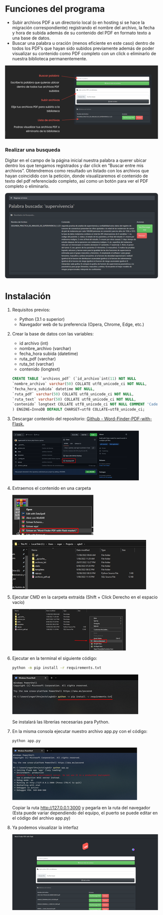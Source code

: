 # Funciones del programa
- Subir archivos PDF a un directorio local (o en hosting si se hace la migración correspondiente) registrando el nombre del archivo, la fecha y hora de subida además de su contenido del PDF en formato texto a una base de datos.
- Buscar una palabra u oración (menos eficiente en este caso) dentro de todos los PDF’s que hayan sido subidos previamente además de poder visualizar su contenido como PDF completo con un click o eliminarlo de nuestra biblioteca permanentemente.

![](https://raw.githubusercontent.com/rogerroca14/Word-Finder-PDF-with-Flask/master/img/Picture9.png)

### Realizar una busqueda
Digitar en el campo de la página inicial nuestra palabra a querer ubicar dentro los que tengamos registrados y dar click en “Buscar entre mis archivos”. Obtendremos como resultado un listado con los archivos que hayan coincidido con la petición, donde visualizaremos el contenido de texto del pdf referenciado completo, así como un botón para ver el PDF completo o eliminarlo.

![](https://raw.githubusercontent.com/rogerroca14/Word-Finder-PDF-with-Flask/master/img/Picture8.png)

# Instalación

1. Requisitos previos:
    - Python (3.1 o superior)
    - Navegador web de tu preferencia (Opera, Chrome, Edge, etc.)

2. Crear la base de datos con las variables:
    -	id archivo (int)
    -	nombre_archivo (varchar)
    -	fecha_hora subida (datetime)
    -	ruta_pdf (varchar)
    -	ruta_txt (varchar)
    -	contenido (longtext)
    
    ```sql
    CREATE TABLE `archivos_pdf` (`id_archivo`int(11) NOT NULL
    `nombre_archivo` varchar(50) COLLATE utf8_unicode_ci NOT NULL,
    `fecha_hora_subida` datetime NOT NULL,
    `ruta_pdf` varchar(50) COLLATE utf8_unicode_ci NOT NULL,
    `ruta_text` varchar(50) COLLATE utf8_unicode_ci NOT NULL,
    `contenido` longtext COLLATE utf8_unicode_ci NOT NULL COMMENT 'Cadena de texto contenida en el PDF'
    ) ENGINE=InnoDB DEFAULT CHARSET=utf8 COLLATE=utf8_unicode_ci;
    ```
3.	Descargar contenido del repositorio:
    [Github - Word-Finder-PDF-with-Flask.](https://github.com/rogerroca14/Word-Finder-PDF-with-Flask)
    
    ![](https://raw.githubusercontent.com/rogerroca14/Word-Finder-PDF-with-Flask/master/img/Picture1.png)

4.	Extraemos el contenido en una carpeta

    ![](https://raw.githubusercontent.com/rogerroca14/Word-Finder-PDF-with-Flask/master/img/Picture2.png)

    ![](https://raw.githubusercontent.com/rogerroca14/Word-Finder-PDF-with-Flask/master/img/Picture3.png)

5.	Ejecutar CMD en la carpeta extraída (Shift + Click Derecho en el espacio vacío)

    ![](https://raw.githubusercontent.com/rogerroca14/Word-Finder-PDF-with-Flask/master/img/Picture4.png)

6.	Ejecutar en la terminal el siguiente código:
    
    ```bash
    python -m pip install -r requirements.txt
    ```
    
    ![](https://raw.githubusercontent.com/rogerroca14/Word-Finder-PDF-with-Flask/master/img/Picture5.png)
    
    Se instalará las librerías necesarias para Python.

7.	En la misma consola ejecutar nuestro archivo app.py con el código:
    
    ```bash
    python app.py
    ```

    ![](https://raw.githubusercontent.com/rogerroca14/Word-Finder-PDF-with-Flask/master/img/Picture6.png)

    Copiar la ruta http://127.0.0.1:3000 y pegarla en la ruta del navegador (Esta puede variar dependiendo del equipo, el puerto se puede editar en el código del archivo app.py)

8.	Ya podemos visualizar la interfaz
    
    ![](https://raw.githubusercontent.com/rogerroca14/Word-Finder-PDF-with-Flask/master/img/Picture7.png)